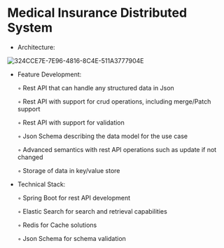 # Medical Insurance Distributed System

- Architecture: 

![324CCE7E-7E96-4816-8C4E-511A3777904E](https://github.com/Rucha95/Medical-Insurance-Distributed-System/assets/91445710/9fb4245d-3d31-4e13-8871-823073f69bf2)

- Feature Development:

  ◦ Rest API that can handle any structured data in Json
  
  ◦ Rest API with support for crud operations, including merge/Patch support
  
  ◦ Rest API with support for validation
  
  ◦ Json Schema describing the data model for the use case
  
  ◦ Advanced semantics with rest API operations such as update if not changed
  
  ◦ Storage of data in key/value store

- Technical Stack:

  ◦ Spring Boot for rest API development

  ◦ Elastic Search for search and retrieval capabilities

  ◦ Redis for Cache solutions

  ◦ Json Schema for schema validation


